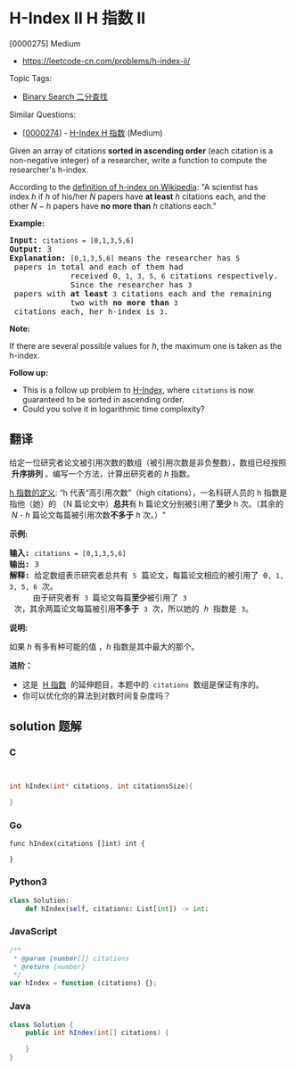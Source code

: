 # H-Index II H 指数 II

[0000275] Medium

- https://leetcode-cn.com/problems/h-index-ii/

Topic Tags:

- [Binary Search 二分查找](https://leetcode-cn.com/tag/binary-search/)

Similar Questions:

- [[0000274](https://leetcode-cn.com/problems/h-index/)] - [H-Index H 指数](./0000274.h-index.md) (Medium)

Given an array of citations **sorted in ascending order** (each citation is a non-negative integer) of a researcher, write a function to compute the researcher's h-index.

According to the [definition of h-index on Wikipedia](https://en.wikipedia.org/wiki/H-index): "A scientist has index *h* if *h* of his/her *N* papers have **at least** *h* citations each, and the other *N − h* papers have **no more than** *h* citations each."

**Example:**

<pre><b>Input:</b> <code>citations = [0,1,3,5,6]</code>
<b>Output:</b> 3 
<strong>Explanation: </strong><code>[0,1,3,5,6] </code>means the researcher has <code>5</code> papers in total and each of them had 
             received 0<code>, 1, 3, 5, 6</code> citations respectively. 
&nbsp;            Since the researcher has <code>3</code> papers with <b>at least</b> <code>3</code> citations each and the remaining 
&nbsp;            two with <b>no more than</b> <code>3</code> citations each, her h-index is <code>3</code>.</pre>

**Note:**

If there are several possible values for *h*, the maximum one is taken as the h-index.

**Follow up:**

- This is a follow up problem to [H-Index](/problems/h-index/description/), where `citations` is now guaranteed to be sorted in ascending order.
- Could you solve it in logarithmic time complexity?

## 翻译

给定一位研究者论文被引用次数的数组（被引用次数是非负整数），数组已经按照  **升序排列** 。编写一个方法，计算出研究者的 _h_ 指数。

[h 指数的定义](https://baike.baidu.com/item/h-index/3991452?fr=aladdin): “h 代表“高引用次数”（high citations），一名科研人员的 h 指数是指他（她）的 （N 篇论文中）**总共**有 h 篇论文分别被引用了**至少** h 次。（其余的  *N - h* 篇论文每篇被引用次数**不多于** _h_ 次。）"

**示例:**

<pre><strong>输入:</strong> <code>citations = [0,1,3,5,6]</code>
<strong>输出:</strong> 3 
<strong>解释: </strong>给定数组表示研究者总共有 <code>5</code> 篇论文，每篇论文相应的被引用了 0<code>, 1, 3, 5, 6</code> 次。
&nbsp;    由于研究者有 <code>3 </code>篇论文每篇<strong>至少</strong>被引用了 <code>3</code> 次，其余两篇论文每篇被引用<strong>不多于</strong> <code>3</code> 次，所以她的<em> h </em>指数是 <code>3</code>。</pre>

**说明:**

如果 _h_ 有多有种可能的值 ，_h_ 指数是其中最大的那个。

**进阶：**

- 这是  [H 指数](/problems/h-index/description/)  的延伸题目，本题中的  `citations`  数组是保证有序的。
- 你可以优化你的算法到对数时间复杂度吗？

## solution 题解

### C

```c


int hIndex(int* citations, int citationsSize){

}


```

### Go

```golang
func hIndex(citations []int) int {

}
```

### Python3

```python
class Solution:
    def hIndex(self, citations: List[int]) -> int:
```

### JavaScript

```javascript
/**
 * @param {number[]} citations
 * @return {number}
 */
var hIndex = function (citations) {};
```

### Java

```java
class Solution {
    public int hIndex(int[] citations) {

    }
}
```
